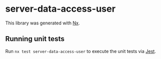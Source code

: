 # server-data-access-user

This library was generated with [Nx](https://nx.dev).

## Running unit tests

Run `nx test server-data-access-user` to execute the unit tests via [Jest](https://jestjs.io).
